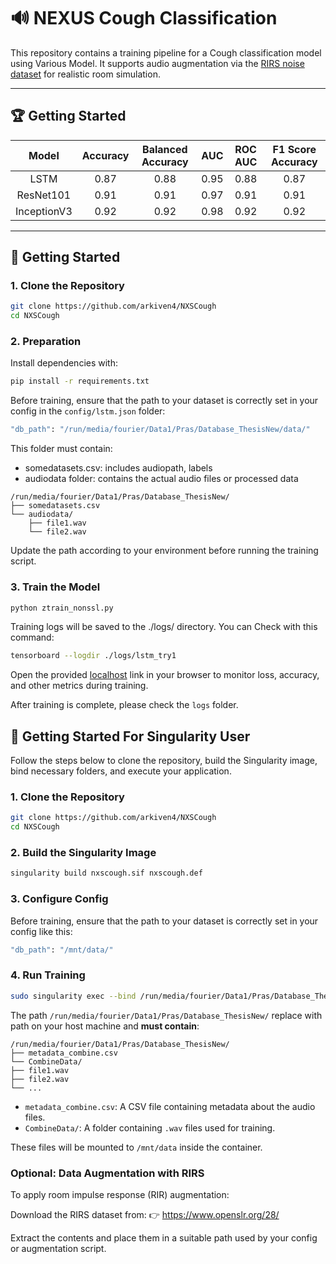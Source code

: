 # 🔊 NEXUS Cough Classification

This repository contains a training pipeline for a Cough classification model using Various Model. It supports audio augmentation via the [RIRS noise dataset](https://www.openslr.org/28/) for realistic room simulation.

---
## :trophy: Getting Started

| Model | Accuracy | Balanced Accuracy | AUC | ROC AUC | F1 Score Accuracy |
|:-----:|:--------:|:-----------------:|:---:|:-------:|:-----------------:|
| LSTM | 0.87 | 0.88 | 0.95 | 0.88 | 0.87 |
| ResNet101 | 0.91 | 0.91 | 0.97 | 0.91 | 0.91 |
| InceptionV3 | 0.92 | 0.92 | 0.98 | 0.92 | 0.92 |

---

## :rocket: Getting Started

### 1. Clone the Repository

```bash
git clone https://github.com/arkiven4/NXSCough
cd NXSCough
```

### 2. Preparation
Install dependencies with:
```bash
pip install -r requirements.txt
```
Before training, ensure that the path to your dataset is correctly set in your config in the `config/lstm.json` folder:

```bash
"db_path": "/run/media/fourier/Data1/Pras/Database_ThesisNew/data/"
```
This folder must contain:

- somedatasets.csv: includes audiopath, labels
- audiodata folder: contains the actual audio files or processed data

```
/run/media/fourier/Data1/Pras/Database_ThesisNew/
├── somedatasets.csv
└── audiodata/
    ├── file1.wav
    └── file2.wav
```
Update the path according to your environment before running the training script.


### 3. Train the Model

```bash
python ztrain_nonssl.py
```

Training logs will be saved to the ./logs/ directory. You can Check with this command:


```sh
tensorboard --logdir ./logs/lstm_try1
```
Open the provided [localhost](http://localhost:6006) link in your browser to monitor loss, accuracy, and other metrics during training.

After training is complete, please check the `logs` folder.

## :rocket: Getting Started For Singularity User

Follow the steps below to clone the repository, build the Singularity image, bind necessary folders, and execute your application.
### 1. Clone the Repository

```bash
git clone https://github.com/arkiven4/NXSCough
cd NXSCough
```
### 2. Build the Singularity Image

```bash
singularity build nxscough.sif nxscough.def
```
### 3. Configure Config
Before training, ensure that the path to your dataset is correctly set in your config like this:

```bash
"db_path": "/mnt/data/"
```

### 4. Run Training

```bash
sudo singularity exec --bind /run/media/fourier/Data1/Pras/Database_ThesisNew/:/mnt/data --nv nxscough.sif python3 ztrain_nonssl.py
```
The path `/run/media/fourier/Data1/Pras/Database_ThesisNew/` replace with path on your host machine and **must contain**:
```
/run/media/fourier/Data1/Pras/Database_ThesisNew/
├── metadata_combine.csv
└── CombineData/
├── file1.wav
├── file2.wav
└── ...
```
- `metadata_combine.csv`: A CSV file containing metadata about the audio files.
- `CombineData/`: A folder containing `.wav` files used for training.

These files will be mounted to `/mnt/data` inside the container.

### Optional: Data Augmentation with RIRS

To apply room impulse response (RIR) augmentation:

Download the RIRS dataset from:
👉 https://www.openslr.org/28/

Extract the contents and place them in a suitable path used by your config or augmentation script.
